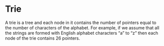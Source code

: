 # Trie

A trie is a tree and each node in it contains the number of pointers equal to the number of
characters of the alphabet. For example, if we assume that all the strings are formed with English
alphabet characters “a” to “z” then each node of the trie contains 26 pointers.
